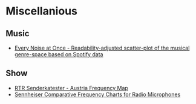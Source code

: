 # Miscellanious

## Music

- [Every Noise at Once - Readability-adjusted scatter-plot of the musical genre-space based on Spotify data](https://everynoise.com/)

## Show

- [RTR Senderkatester - Austria Frequency Map](https://senderkataster.rtr.at/)
- [Sennheiser Comparative Frequency Charts for Radio Microphones](https://assets.sennheiser.com/global-downloads/file/11015/Overview_Radio_Mic_Frequency_charts_2014.pdf)
